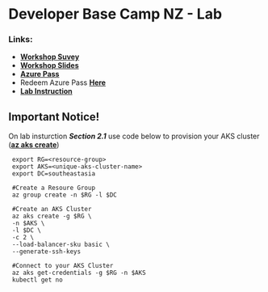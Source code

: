 # Developer Base Camp NZ - Lab
### Links:
- **[Workshop Suvey](https://www.microsoftevents.com/profile/7831668)**
- **[Workshop Slides](https://wviriyablob.blob.core.windows.net/devcamp/DevCampSlides.zip)**
- **[Azure Pass](https://1drv.ms/x/s!AsHLBSbUO0UojYlw0TWxc7Kgi8OYvA?e=yFQs5O)**
- Redeem Azure Pass **[Here](https://www.microsoftazurepass.com/)**
- **[Lab Instruction](https://aksworkshop.io)**

## Important Notice!
On lab insturction ***Section 2.1*** use code below to provision your AKS cluster (**[az aks create](https://docs.microsoft.com/en-us/cli/azure/aks?view=azure-cli-latest#az-aks-create)**)

     export RG=<resource-group>
     export AKS=<unique-aks-cluster-name>
     export DC=southeastasia
     
     #Create a Resoure Group
     az group create -n $RG -l $DC

     #Create an AKS Cluster
     az aks create -g $RG \
     -n $AKS \
     -l $DC \
     -c 2 \
     --load-balancer-sku basic \
     --generate-ssh-keys

     #Connect to your AKS Cluster
     az aks get-credentials -g $RG -n $AKS
     kubectl get no

 